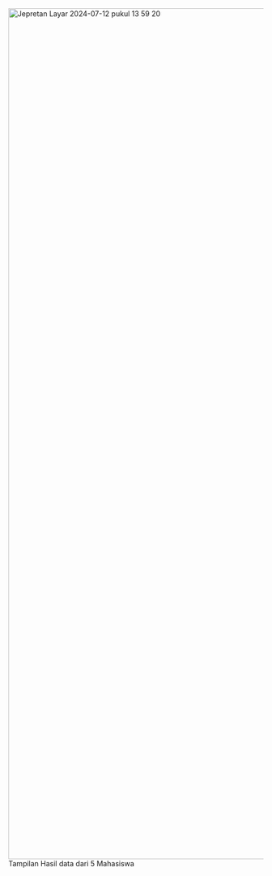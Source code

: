 <img width="1680" alt="Jepretan Layar 2024-07-12 pukul 13 59 20" src="https://github.com/user-attachments/assets/a8659820-6eac-443c-99f6-f08b1360b907">
Tampilan Hasil data dari 5 Mahasiswa
